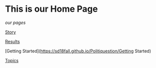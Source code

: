 # This is our Home Page
*our pages*

[Story](https://sd18fall.github.io/Politiquestion/Story)

[Results](https://sd18fall.github.io/Politiquestion/Results)

[Getting Started](https://sd18fall.github.io/Politiquestion/Getting Started)

[Topics](https://sd18fall.github.io/Politiquestion/Topics)
